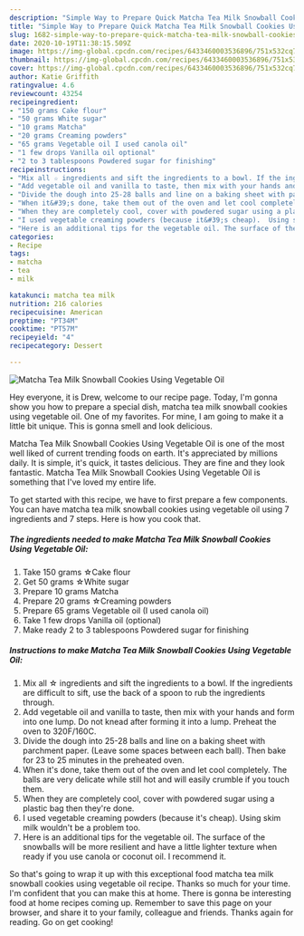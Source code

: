 ```yaml
---
description: "Simple Way to Prepare Quick Matcha Tea Milk Snowball Cookies Using Vegetable Oil"
title: "Simple Way to Prepare Quick Matcha Tea Milk Snowball Cookies Using Vegetable Oil"
slug: 1682-simple-way-to-prepare-quick-matcha-tea-milk-snowball-cookies-using-vegetable-oil
date: 2020-10-19T11:38:15.509Z
image: https://img-global.cpcdn.com/recipes/6433460003536896/751x532cq70/matcha-tea-milk-snowball-cookies-using-vegetable-oil-recipe-main-photo.jpg
thumbnail: https://img-global.cpcdn.com/recipes/6433460003536896/751x532cq70/matcha-tea-milk-snowball-cookies-using-vegetable-oil-recipe-main-photo.jpg
cover: https://img-global.cpcdn.com/recipes/6433460003536896/751x532cq70/matcha-tea-milk-snowball-cookies-using-vegetable-oil-recipe-main-photo.jpg
author: Katie Griffith
ratingvalue: 4.6
reviewcount: 43254
recipeingredient:
- "150 grams Cake flour"
- "50 grams White sugar"
- "10 grams Matcha"
- "20 grams Creaming powders"
- "65 grams Vegetable oil I used canola oil"
- "1 few drops Vanilla oil optional"
- "2 to 3 tablespoons Powdered sugar for finishing"
recipeinstructions:
- "Mix all ☆ ingredients and sift the ingredients to a bowl. If the ingredients are difficult to sift, use the back of a spoon to rub the ingredients through."
- "Add vegetable oil and vanilla to taste, then mix with your hands and form into one lump. Do not knead after forming it into a lump. Preheat the oven to 320F/160C."
- "Divide the dough into 25-28 balls and line on a baking sheet with parchment paper. (Leave some spaces between each ball). Then bake for 23 to 25 minutes in the preheated oven."
- "When it&#39;s done, take them out of the oven and let cool completely. The balls are very delicate while still hot and will easily crumble if you touch them."
- "When they are completely cool, cover with powdered sugar using a plastic bag then they&#39;re done."
- "I used vegetable creaming powders (because it&#39;s cheap).  Using skim milk wouldn&#39;t be a problem too."
- "Here is an additional tips for the vegetable oil. The surface of the snowballs will be more resilient and have a little lighter texture when ready if you use canola or coconut oil. I recommend it."
categories:
- Recipe
tags:
- matcha
- tea
- milk

katakunci: matcha tea milk 
nutrition: 216 calories
recipecuisine: American
preptime: "PT34M"
cooktime: "PT57M"
recipeyield: "4"
recipecategory: Dessert

---
```



![Matcha Tea Milk Snowball Cookies Using Vegetable Oil](https://img-global.cpcdn.com/recipes/6433460003536896/751x532cq70/matcha-tea-milk-snowball-cookies-using-vegetable-oil-recipe-main-photo.jpg)

Hey everyone, it is Drew, welcome to our recipe page. Today, I'm gonna show you how to prepare a special dish, matcha tea milk snowball cookies using vegetable oil. One of my favorites. For mine, I am going to make it a little bit unique. This is gonna smell and look delicious.

Matcha Tea Milk Snowball Cookies Using Vegetable Oil is one of the most well liked of current trending foods on earth. It's appreciated by millions daily. It is simple, it's quick, it tastes delicious. They are fine and they look fantastic. Matcha Tea Milk Snowball Cookies Using Vegetable Oil is something that I've loved my entire life.




To get started with this recipe, we have to first prepare a few components. You can have matcha tea milk snowball cookies using vegetable oil using 7 ingredients and 7 steps. Here is how you cook that.

<!--inarticleads1-->

##### The ingredients needed to make Matcha Tea Milk Snowball Cookies Using Vegetable Oil:

1. Take 150 grams ☆Cake flour
1. Get 50 grams ☆White sugar
1. Prepare 10 grams Matcha
1. Prepare 20 grams ☆Creaming powders
1. Prepare 65 grams Vegetable oil (I used canola oil)
1. Take 1 few drops Vanilla oil (optional)
1. Make ready 2 to 3 tablespoons Powdered sugar for finishing




<!--inarticleads2-->

##### Instructions to make Matcha Tea Milk Snowball Cookies Using Vegetable Oil:

1. Mix all ☆ ingredients and sift the ingredients to a bowl. If the ingredients are difficult to sift, use the back of a spoon to rub the ingredients through.
1. Add vegetable oil and vanilla to taste, then mix with your hands and form into one lump. Do not knead after forming it into a lump. Preheat the oven to 320F/160C.
1. Divide the dough into 25-28 balls and line on a baking sheet with parchment paper. (Leave some spaces between each ball). Then bake for 23 to 25 minutes in the preheated oven.
1. When it&#39;s done, take them out of the oven and let cool completely. The balls are very delicate while still hot and will easily crumble if you touch them.
1. When they are completely cool, cover with powdered sugar using a plastic bag then they&#39;re done.
1. I used vegetable creaming powders (because it&#39;s cheap).  Using skim milk wouldn&#39;t be a problem too.
1. Here is an additional tips for the vegetable oil. The surface of the snowballs will be more resilient and have a little lighter texture when ready if you use canola or coconut oil. I recommend it.




So that's going to wrap it up with this exceptional food matcha tea milk snowball cookies using vegetable oil recipe. Thanks so much for your time. I'm confident that you can make this at home. There is gonna be interesting food at home recipes coming up. Remember to save this page on your browser, and share it to your family, colleague and friends. Thanks again for reading. Go on get cooking!

